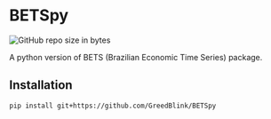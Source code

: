 # BETSpy

![GitHub repo size in bytes](https://img.shields.io/github/repo-size/GreedBlink/BETSpy.svg)


A python version of BETS (Brazilian Economic Time Series) package. 

## Installation

```
pip install git+https://github.com/GreedBlink/BETSpy
```
